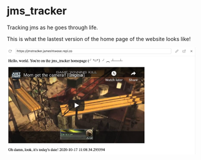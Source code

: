 # jms_tracker
Tracking jms as he goes through life.

This is what the lastest version of the home page of the website looks like!

![Home page](latest_version_home.png)
